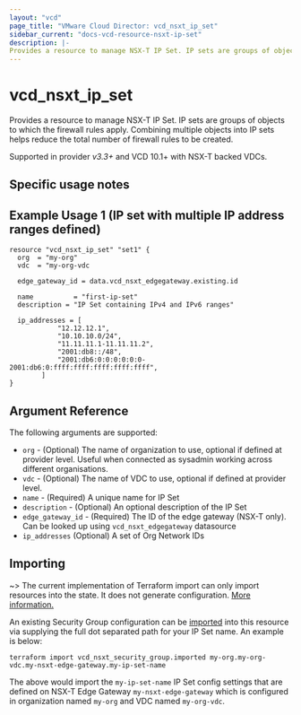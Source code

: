 ```yaml
---
layout: "vcd"
page_title: "VMware Cloud Director: vcd_nsxt_ip_set"
sidebar_current: "docs-vcd-resource-nsxt-ip-set"
description: |-
Provides a resource to manage NSX-T IP Set. IP sets are groups of objects to which the firewall rules apply. Combining multiple objects into IP sets helps reduce the total number of firewall rules to be created.
---
```


# vcd\_nsxt\_ip\_set

Provides a resource to manage NSX-T IP Set. IP sets are groups of objects to which the firewall rules apply. Combining multiple objects into IP sets helps reduce the total number of firewall rules to be created.

Supported in provider *v3.3+* and VCD 10.1+ with NSX-T backed VDCs.

## Specific usage notes

## Example Usage 1 (IP set with multiple IP address ranges defined)

```hcl
resource "vcd_nsxt_ip_set" "set1" {
  org  = "my-org"
  vdc  = "my-org-vdc

  edge_gateway_id = data.vcd_nsxt_edgegateway.existing.id

  name          = "first-ip-set"
  description = "IP Set containing IPv4 and IPv6 ranges"

  ip_addresses = [
            "12.12.12.1",
            "10.10.10.0/24",
            "11.11.11.1-11.11.11.2",
            "2001:db8::/48",
            "2001:db6:0:0:0:0:0:0-2001:db6:0:ffff:ffff:ffff:ffff:ffff",
        ]
}
```

## Argument Reference

The following arguments are supported:

* `org` - (Optional) The name of organization to use, optional if defined at provider level. Useful
  when connected as sysadmin working across different organisations.
* `vdc` - (Optional) The name of VDC to use, optional if defined at provider level.
* `name` - (Required) A unique name for IP Set
* `description` - (Optional) An optional description of the IP Set
* `edge_gateway_id` - (Required) The ID of the edge gateway (NSX-T only). Can be looked up using
  `vcd_nsxt_edgegateway` datasource
* `ip_addresses` (Optional) A set of Org Network IDs

## Importing

~> The current implementation of Terraform import can only import resources into the state.
It does not generate configuration. [More information.](https://www.terraform.io/docs/import/)

An existing Security Group configuration can be [imported][docs-import] into this resource
via supplying the full dot separated path for your IP Set name. An example is
below:

[docs-import]: https://www.terraform.io/docs/import/

```
terraform import vcd_nsxt_security_group.imported my-org.my-org-vdc.my-nsxt-edge-gateway.my-ip-set-name
```

The above would import the `my-ip-set-name` IP Set config settings that are defined
on NSX-T Edge Gateway `my-nsxt-edge-gateway` which is configured in organization named `my-org` and
VDC named `my-org-vdc`.
